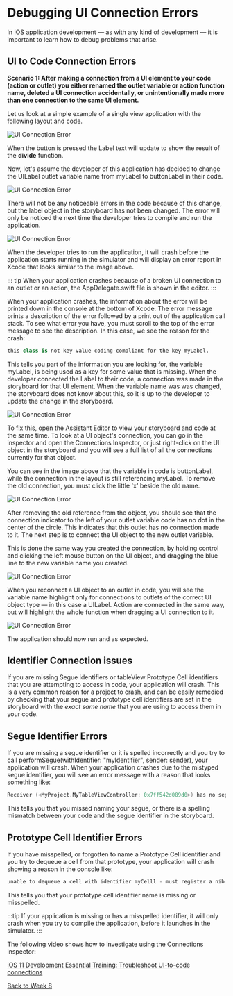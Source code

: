 # Debugging UI Connection Errors

In iOS application development *—* as with any kind of development *—* it is important to learn how to debug problems that arise.

## UI to Code Connection Errors

**Scenario 1: After making a connection from a UI element to your code (action or outlet) you either renamed the outlet variable or action function name, deleted a UI connection accidentally, or unintentionally made more than one connection to the same UI element.**

Let us look at a simple example of a single view application with the following layout and code.

![UI Connection Error](/F2020/assets/img/ConnectionError_1.png)

When the button is pressed the Label text will update to show the result of the **divide** function.

Now, let's assume the developer of this application has decided to change the UILabel outlet variable name from myLabel to buttonLabel in their code.

![UI Connection Error](/F2020/assets/img/ConnectionError_2.png)

There will not be any noticeable errors in the code because of this change, but the label object in the storyboard has not been changed.  The error will only be noticed the next time the developer tries to compile and run the application.

![UI Connection Error](/F2020/assets/img/ConnectionError_3.png)

When the developer tries to run the application, it will crash before the application starts running in the simulator and will display an error report in Xcode that looks similar to the image above.

::: tip
 When your application crashes because of a broken UI connection to an outlet or an action, the AppDelegate.swift file is shown in the editor.
:::

When your application crashes, the information about the error will be printed down in the console at the bottom of Xcode.  The error message prints a description of the error followed by a print out of the application call stack.  To see what error you have, you must scroll to the top of the error message to see the description. In this case, we see the reason for the crash:

```swift
this class is not key value coding-compliant for the key myLabel.
```

This tells you part of the information you are looking for, the variable myLabel, is being used as a key for some value that is missing.  When the developer connected the Label to their code, a connection was made in the storyboard for that UI element.  When the variable name was was changed, the storyboard does not know about this, so it is up to the developer to update the change in the storyboard.

![UI Connection Error](/F2020/assets/img/ConnectionError_4.png)

To fix this, open the Assistant Editor to view your storyboard and code at the same time.  To look at a UI object's connection, you can go in the inspector and open the Connections Inspector, or just right-click on the UI object in the storyboard and you will see a full list of all the connections currently for that object.

You can see in the image above that the variable in code is buttonLabel, while the connection in the layout is still referencing myLabel.  To remove the old connection, you must click the little 'x' beside the old name.

![UI Connection Error](/F2020/assets/img/ConnectionError_5.png)

After removing the old reference from the object, you should see that the connection indicator to the left of your outlet variable code has no dot in the center of the circle.  This indicates that this outlet has no connection made to it.  The next step is to connect the UI object to the new outlet variable.

This is done the same way you created the connection, by holding control and clicking the left mouse button on the UI object, and dragging the blue line to the new variable name you created.

![UI Connection Error](/F2020/assets/img/ConnectionError_6.png)

When you reconnect a UI object to an outlet in code, you will see the variable name highlight only for connections to outlets of the correct UI object type *—* in this case a UILabel.  Action are connected in the same way, but will highlight the whole function when dragging a UI connection to it.

![UI Connection Error](/F2020/assets/img/ConnectionError_7.png)

The application should now run and as expected.

## Identifier Connection issues

If you are missing Segue identifiers or tableView Prototype Cell identifiers that you are attempting to access in code, your application will crash.  This is a very common reason for a project to crash, and can be easily remedied by checking that your segue and prototype cell identifiers are set in the storyboard with the *exact same name* that you are using to access them in your code.

## Segue Identifier Errors

If you are missing a segue identifier or it is spelled incorrectly and you try to call performSegue(withIdentifier: "myIdentifier", sender: sender), your application will crash.  When your application crashes due to the mistyped segue identifier, you will see an error message with a reason that looks something like:

```swift
Receiver (<MyProject.MyTableViewController: 0x7ff542d089d0>) has no segue with identifier 'showSecondViev'
```

This tells you that you missed naming your segue, or there is a spelling mismatch between your code and the segue identifier in the storyboard.

## Prototype Cell Identifier Errors

If you have misspelled, or forgotten to name a Prototype Cell identifier and you try to dequeue a cell from that prototype, your application will crash showing a reason in the console like:

```swift
unable to dequeue a cell with identifier myCelll - must register a nib or a class for the identifier or connect a prototype cell in a storyboard
```

This tells you that your prototype cell identifier name is missing or misspelled.

:::tip
If your application is missing or has a misspelled identifier, it will only crash when you try to compile the application, before it launches in the simulator.
:::

The following video shows how to investigate using the Connections inspector:

[iOS 11 Development Essential Training: Troubleshoot UI-to-code connections](https://www.lynda.com/iOS-tutorials/Troubleshoot-UI-code-connections/597993/666709-4.html)

[Back to Week 8](./index.md#during-class)